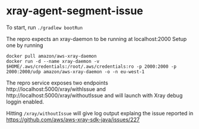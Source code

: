 # xray-agent-segment-issue

To start, run `./gradlew bootRun`

The repro expects an xray-daemon to be running at localhost:2000
Setup one by running
```
docker pull amazon/aws-xray-daemon
docker run -d --name xray-daemon -v $HOME/.aws/credentials:/root/.aws/credentials:ro -p 2000:2000 -p 2000:2000/udp amazon/aws-xray-daemon -o -n eu-west-1
```

The repro service exposes two endpoints
http://localhost:5000/xray/withIssue
and
http://localhost:5000/xray/withoutIssue
and will launch with Xray debug loggin enabled.

Hitting `/xray/withoutIssue` will give log output explaing the issue reported in https://github.com/aws/aws-xray-sdk-java/issues/227
